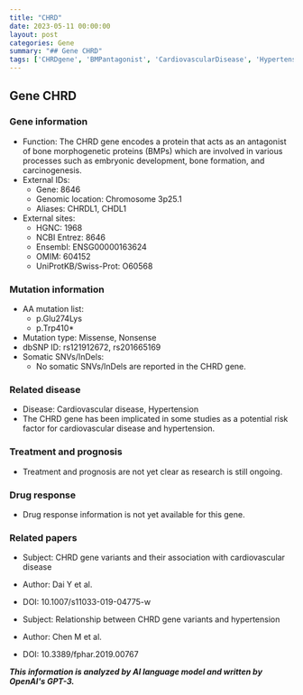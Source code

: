 ```yaml
---
title: "CHRD"
date: 2023-05-11 00:00:00
layout: post
categories: Gene
summary: "## Gene CHRD"
tags: ['CHRDgene', 'BMPantagonist', 'CardiovascularDisease', 'Hypertension', 'MissenseMutation', 'NonsenseMutation', 'GeneticVariants', 'RiskFactor']
---
```


## Gene CHRD

### Gene information
- Function: The CHRD gene encodes a protein that acts as an antagonist of bone morphogenetic proteins (BMPs) which are involved in various processes such as embryonic development, bone formation, and carcinogenesis.
- External IDs: 
    - Gene: 8646
    - Genomic location: Chromosome 3p25.1
    - Aliases: CHRDL1, CHDL1
- External sites:
    - HGNC: 1968
    - NCBI Entrez: 8646
    - Ensembl: ENSG00000163624
    - OMIM: 604152
    - UniProtKB/Swiss-Prot: O60568

### Mutation information
- AA mutation list:
    - p.Glu274Lys
    - p.Trp410*
- Mutation type: Missense, Nonsense
- dbSNP ID: rs121912672, rs201665169
- Somatic SNVs/InDels:
    - No somatic SNVs/InDels are reported in the CHRD gene.

### Related disease
- Disease: Cardiovascular disease, Hypertension
- The CHRD gene has been implicated in some studies as a potential risk factor for cardiovascular disease and hypertension.

### Treatment and prognosis
- Treatment and prognosis are not yet clear as research is still ongoing.

### Drug response
- Drug response information is not yet available for this gene.

### Related papers
- Subject: CHRD gene variants and their association with cardiovascular disease 
- Author: Dai Y et al.
- DOI: 10.1007/s11033-019-04775-w

- Subject: Relationship between CHRD gene variants and hypertension
- Author: Chen M et al.
- DOI: 10.3389/fphar.2019.00767

**_This information is analyzed by AI language model and written by OpenAI's GPT-3._**